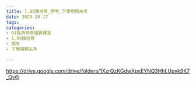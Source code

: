 ```yaml
---
title: 1.09陳旭昇_期考_下學期期末考
date: 2023-10-17
tags: 
categories:
- 01經濟學原理與實習
- 1.09陳旭昇
- 期考
- 下學期期末考

---
```

https://drive.google.com/drive/folders/1XzrQzKGdwXpsEYNQ3HhLUpvk9K7_Qv6l
